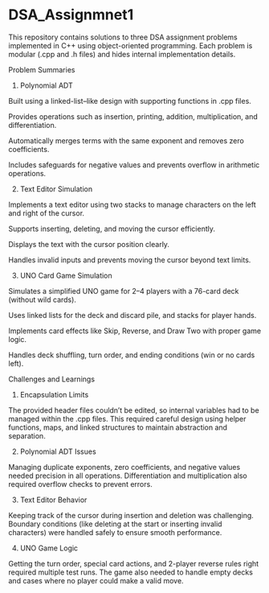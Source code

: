 # DSA_Assignmnet1
This repository contains solutions to three DSA assignment problems implemented in C++ using object-oriented programming. Each problem is modular (.cpp and .h files) and hides internal implementation details.

 Problem Summaries

1. Polynomial ADT

Built using a linked-list–like design with supporting functions in .cpp files.

Provides operations such as insertion, printing, addition, multiplication, and differentiation.

Automatically merges terms with the same exponent and removes zero coefficients.

Includes safeguards for negative values and prevents overflow in arithmetic operations.

2. Text Editor Simulation

Implements a text editor using two stacks to manage characters on the left and right of the cursor.

Supports inserting, deleting, and moving the cursor efficiently.

Displays the text with the cursor position clearly.

Handles invalid inputs and prevents moving the cursor beyond text limits.

3. UNO Card Game Simulation

Simulates a simplified UNO game for 2–4 players with a 76-card deck (without wild cards).

Uses linked lists for the deck and discard pile, and stacks for player hands.

Implements card effects like Skip, Reverse, and Draw Two with proper game logic.

Handles deck shuffling, turn order, and ending conditions (win or no cards left).


 Challenges and Learnings
1. Encapsulation Limits

The provided header files couldn’t be edited, so internal variables had to be managed within the .cpp files.
This required careful design using helper functions, maps, and linked structures to maintain abstraction and separation.

2. Polynomial ADT Issues

Managing duplicate exponents, zero coefficients, and negative values needed precision in all operations.
Differentiation and multiplication also required overflow checks to prevent errors.

3. Text Editor Behavior

Keeping track of the cursor during insertion and deletion was challenging.
Boundary conditions (like deleting at the start or inserting invalid characters) were handled safely to ensure smooth performance.

4. UNO Game Logic

Getting the turn order, special card actions, and 2-player reverse rules right required multiple test runs.
The game also needed to handle empty decks and cases where no player could make a valid move.

